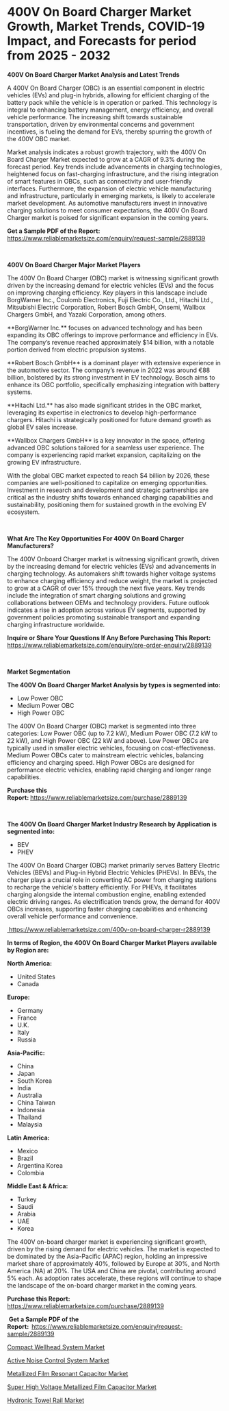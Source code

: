 <p><h1>400V On Board Charger Market Growth, Market Trends, COVID-19 Impact, and Forecasts for period from 2025 - 2032</h1></p><p><strong>400V On Board Charger Market Analysis and Latest Trends</strong></p>
<p><p>A 400V On Board Charger (OBC) is an essential component in electric vehicles (EVs) and plug-in hybrids, allowing for efficient charging of the battery pack while the vehicle is in operation or parked. This technology is integral to enhancing battery management, energy efficiency, and overall vehicle performance. The increasing shift towards sustainable transportation, driven by environmental concerns and government incentives, is fueling the demand for EVs, thereby spurring the growth of the 400V OBC market.</p><p>Market analysis indicates a robust growth trajectory, with the 400V On Board Charger Market expected to grow at a CAGR of 9.3% during the forecast period. Key trends include advancements in charging technologies, heightened focus on fast-charging infrastructure, and the rising integration of smart features in OBCs, such as connectivity and user-friendly interfaces. Furthermore, the expansion of electric vehicle manufacturing and infrastructure, particularly in emerging markets, is likely to accelerate market development. As automotive manufacturers invest in innovative charging solutions to meet consumer expectations, the 400V On Board Charger market is poised for significant expansion in the coming years.</p></p>
<p><strong>Get a Sample PDF of the Report:&nbsp;</strong> <a href="https://www.reliablemarketsize.com/enquiry/request-sample/2889139?utm_campaign=1943&utm_medium=2&utm_source=Github&utm_content=ia&utm_term=14032025&utm_id=400v-on-board-charger">https://www.reliablemarketsize.com/enquiry/request-sample/2889139</a></p>
<p>&nbsp;</p>
<p><strong>400V On Board Charger Major Market Players</strong></p>
<p><p>The 400V On Board Charger (OBC) market is witnessing significant growth driven by the increasing demand for electric vehicles (EVs) and the focus on improving charging efficiency. Key players in this landscape include BorgWarner Inc., Coulomb Electronics, Fuji Electric Co., Ltd., Hitachi Ltd., Mitsubishi Electric Corporation, Robert Bosch GmbH, Onsemi, Wallbox Chargers GmbH, and Yazaki Corporation, among others.</p><p>**BorgWarner Inc.** focuses on advanced technology and has been expanding its OBC offerings to improve performance and efficiency in EVs. The company’s revenue reached approximately $14 billion, with a notable portion derived from electric propulsion systems. </p><p>**Robert Bosch GmbH** is a dominant player with extensive experience in the automotive sector. The company’s revenue in 2022 was around €88 billion, bolstered by its strong investment in EV technology. Bosch aims to enhance its OBC portfolio, specifically emphasizing integration with battery systems.</p><p>**Hitachi Ltd.** has also made significant strides in the OBC market, leveraging its expertise in electronics to develop high-performance chargers. Hitachi is strategically positioned for future demand growth as global EV sales increase.</p><p>**Wallbox Chargers GmbH** is a key innovator in the space, offering advanced OBC solutions tailored for a seamless user experience. The company is experiencing rapid market expansion, capitalizing on the growing EV infrastructure.</p><p>With the global OBC market expected to reach $4 billion by 2026, these companies are well-positioned to capitalize on emerging opportunities. Investment in research and development and strategic partnerships are critical as the industry shifts towards enhanced charging capabilities and sustainability, positioning them for sustained growth in the evolving EV ecosystem.</p></p>
<p>&nbsp;</p>
<p><strong>What Are The Key Opportunities For 400V On Board Charger Manufacturers?</strong></p>
<p><p>The 400V Onboard Charger market is witnessing significant growth, driven by the increasing demand for electric vehicles (EVs) and advancements in charging technology. As automakers shift towards higher voltage systems to enhance charging efficiency and reduce weight, the market is projected to grow at a CAGR of over 15% through the next five years. Key trends include the integration of smart charging solutions and growing collaborations between OEMs and technology providers. Future outlook indicates a rise in adoption across various EV segments, supported by government policies promoting sustainable transport and expanding charging infrastructure worldwide.</p></p>
<p><strong>Inquire or Share Your Questions If Any Before Purchasing This Report:</strong> <a href="https://www.reliablemarketsize.com/enquiry/pre-order-enquiry/2889139?utm_campaign=1943&utm_medium=2&utm_source=Github&utm_content=ia&utm_term=14032025&utm_id=400v-on-board-charger">https://www.reliablemarketsize.com/enquiry/pre-order-enquiry/2889139</a></p>
<p>&nbsp;</p>
<p><strong>Market Segmentation</strong></p>
<p><strong>The 400V On Board Charger Market Analysis by types is segmented into:</strong></p>
<p><ul><li>Low Power OBC</li><li>Medium Power OBC</li><li>High Power OBC</li></ul></p>
<p><p>The 400V On Board Charger (OBC) market is segmented into three categories: Low Power OBC (up to 7.2 kW), Medium Power OBC (7.2 kW to 22 kW), and High Power OBC (22 kW and above). Low Power OBCs are typically used in smaller electric vehicles, focusing on cost-effectiveness. Medium Power OBCs cater to mainstream electric vehicles, balancing efficiency and charging speed. High Power OBCs are designed for performance electric vehicles, enabling rapid charging and longer range capabilities.</p></p>
<p><strong>Purchase this Report:&nbsp;</strong><a href="https://www.reliablemarketsize.com/purchase/2889139?utm_campaign=1943&utm_medium=2&utm_source=Github&utm_content=ia&utm_term=14032025&utm_id=400v-on-board-charger">https://www.reliablemarketsize.com/purchase/2889139</a></p>
<p>&nbsp;</p>
<p><strong>The 400V On Board Charger Market Industry Research by Application is segmented into:</strong></p>
<p><ul><li>BEV</li><li>PHEV</li></ul></p>
<p><p>The 400V On Board Charger (OBC) market primarily serves Battery Electric Vehicles (BEVs) and Plug-in Hybrid Electric Vehicles (PHEVs). In BEVs, the charger plays a crucial role in converting AC power from charging stations to recharge the vehicle's battery efficiently. For PHEVs, it facilitates charging alongside the internal combustion engine, enabling extended electric driving ranges. As electrification trends grow, the demand for 400V OBCs increases, supporting faster charging capabilities and enhancing overall vehicle performance and convenience.</p></p>
<p><a href="https://www.reliablemarketsize.com/400v-on-board-charger-r2889139?utm_campaign=1943&utm_medium=2&utm_source=Github&utm_content=ia&utm_term=14032025&utm_id=400v-on-board-charger">&nbsp;https://www.reliablemarketsize.com/400v-on-board-charger-r2889139</a></p>
<p><strong>In terms of Region, the 400V On Board Charger Market Players available by Region are:</strong></p>
<p>
    <p> <strong> North America: </strong>
        <ul>
            <li>United States</li>
            <li>Canada</li>
        </ul>
        </p> 
    <p> <strong> Europe: </strong>
        <ul>
            <li>Germany</li>
            <li>France</li>
            <li>U.K.</li>
            <li>Italy</li>
            <li>Russia</li>
        </ul>
        </p> 
    <p> <strong> Asia-Pacific: </strong>
        <ul>
            <li>China</li>
            <li>Japan</li>
            <li>South Korea</li>
            <li>India</li>
            <li>Australia</li>
            <li>China Taiwan</li>
            <li>Indonesia</li>
            <li>Thailand</li>
            <li>Malaysia</li>
        </ul>
        </p> 
    <p> <strong> Latin America: </strong>
        <ul>
            <li>Mexico</li>
            <li>Brazil</li>
            <li>Argentina Korea</li>
            <li>Colombia</li>
        </ul>
        </p> 
    <p> <strong> Middle East & Africa: </strong>
        <ul>
            <li>Turkey</li>
            <li>Saudi</li>
            <li>Arabia</li>
            <li>UAE</li>
            <li>Korea</li>
        </ul>
    </p>
    </p>
<p><p>The 400V on-board charger market is experiencing significant growth, driven by the rising demand for electric vehicles. The market is expected to be dominated by the Asia-Pacific (APAC) region, holding an impressive market share of approximately 40%, followed by Europe at 30%, and North America (NA) at 20%. The USA and China are pivotal, contributing around 5% each. As adoption rates accelerate, these regions will continue to shape the landscape of the on-board charger market in the coming years.</p></p>
<p><strong>Purchase this Report: </strong><a href="https://www.reliablemarketsize.com/purchase/2889139?utm_campaign=1943&utm_medium=2&utm_source=Github&utm_content=ia&utm_term=14032025&utm_id=400v-on-board-charger">https://www.reliablemarketsize.com/purchase/2889139</a></p>
<p>&nbsp;<strong>Get a Sample PDF of the Report:&nbsp;&nbsp;</strong><a href="https://www.reliablemarketsize.com/enquiry/request-sample/2889139?utm_campaign=1943&utm_medium=2&utm_source=Github&utm_content=ia&utm_term=14032025&utm_id=400v-on-board-charger">https://www.reliablemarketsize.com/enquiry/request-sample/2889139</a></p>
<p><strong></strong></p>
<p><p><a href="https://github.com/szaszgrychkq/Market-Research-Report-List-1/blob/main/compact-wellhead-system-market.md?utm_campaign=1943&utm_medium=2&utm_source=Github&utm_content=ia&utm_term=14032025&utm_id=400v-on-board-charger">Compact Wellhead System Market</a></p><p><a href="https://github.com/frisknaomizg/Market-Research-Report-List-1/blob/main/active-noise-control-system-market.md?utm_campaign=1943&utm_medium=2&utm_source=Github&utm_content=ia&utm_term=14032025&utm_id=400v-on-board-charger">Active Noise Control System Market</a></p><p><a href="https://github.com/laconiioba3/Market-Research-Report-List-1/blob/main/metallized-film-resonant-capacitor-market.md?utm_campaign=1943&utm_medium=2&utm_source=Github&utm_content=ia&utm_term=14032025&utm_id=400v-on-board-charger">Metallized Film Resonant Capacitor Market</a></p><p><a href="https://github.com/kaganalcinwv/Market-Research-Report-List-1/blob/main/super-high-voltage-metallized-film-capacitor-market.md?utm_campaign=1943&utm_medium=2&utm_source=Github&utm_content=ia&utm_term=14032025&utm_id=400v-on-board-charger">Super High Voltage Metallized Film Capacitor Market</a></p><p><a href="https://github.com/janustabarf2/Market-Research-Report-List-1/blob/main/hydronic-towel-rail-market.md?utm_campaign=1943&utm_medium=2&utm_source=Github&utm_content=ia&utm_term=14032025&utm_id=400v-on-board-charger">Hydronic Towel Rail Market</a></p></p>